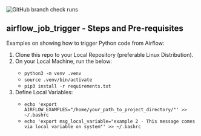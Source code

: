 <img alt="GitHub branch check runs" src="https://img.shields.io/github/check-runs/ankit48365/airflow_job_trigger/main">

<h2>airflow_job_trigger - Steps and Pre-requisites</h2>
<p>Examples on showing how to trigger Python code from Airflow:</p>

<ol>
  <li>Clone this repo to your Local Repository (preferable Linux Distribution).</li>
  <li>On your Local Machine, run the below:</li>
  <ul>
    <li><code>python3 -m venv .venv</code></li>
    <li><code>source .venv/bin/activate</code></li>
    <li><code>pip3 install -r requirements.txt</code></li>
  </ul>
  <li>Define Local Variables:</li>
  <ul>
    <li><code>echo 'export AIRFLOW_EXAMPLES="/home/your_path_to_project_directory/"' >> ~/.bashrc</code></li>
    <li><code>echo 'export msg_local_variable="example 2 - This message comes via local variable on system"' >> ~/.bashrc</code></li>
  </ul>
</ol>
